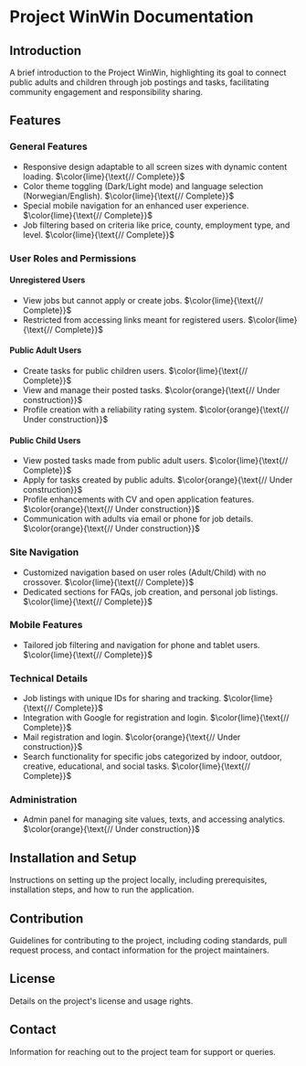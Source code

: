 # Project WinWin Documentation

## Introduction
A brief introduction to the Project WinWin, highlighting its goal to connect public adults and children through job postings and tasks, facilitating community engagement and responsibility sharing.

## Features

### General Features
- Responsive design adaptable to all screen sizes with dynamic content loading.  $\color{lime}{\text{// Complete}}$
- Color theme toggling (Dark/Light mode) and language selection (Norwegian/English).  $\color{lime}{\text{// Complete}}$
- Special mobile navigation for an enhanced user experience.  $\color{lime}{\text{// Complete}}$
- Job filtering based on criteria like price, county, employment type, and level.  $\color{lime}{\text{// Complete}}$

### User Roles and Permissions

#### Unregistered Users
- View jobs but cannot apply or create jobs.  $\color{lime}{\text{// Complete}}$
- Restricted from accessing links meant for registered users.  $\color{lime}{\text{// Complete}}$

#### Public Adult Users
- Create tasks for public children users.  $\color{lime}{\text{// Complete}}$
- View and manage their posted tasks. $\color{orange}{\text{// Under construction}}$
- Profile creation with a reliability rating system. $\color{orange}{\text{// Under construction}}$

#### Public Child Users
- View posted tasks made from public adult users. $\color{lime}{\text{// Complete}}$
- Apply for tasks created by public adults. $\color{orange}{\text{// Under construction}}$
- Profile enhancements with CV and open application features. $\color{orange}{\text{// Under construction}}$
- Communication with adults via email or phone for job details. $\color{orange}{\text{// Under construction}}$

### Site Navigation
- Customized navigation based on user roles (Adult/Child) with no crossover.  $\color{lime}{\text{// Complete}}$
- Dedicated sections for FAQs, job creation, and personal job listings.  $\color{lime}{\text{// Complete}}$

### Mobile Features
- Tailored job filtering and navigation for phone and tablet users.  $\color{lime}{\text{// Complete}}$

### Technical Details
- Job listings with unique IDs for sharing and tracking.  $\color{lime}{\text{// Complete}}$
- Integration with Google for registration and login.  $\color{lime}{\text{// Complete}}$
- Mail registration and login. $\color{orange}{\text{// Under construction}}$
- Search functionality for specific jobs categorized by indoor, outdoor, creative, educational, and social tasks. $\color{lime}{\text{// Complete}}$

### Administration
- Admin panel for managing site values, texts, and accessing analytics. $\color{orange}{\text{// Under construction}}$

## Installation and Setup
Instructions on setting up the project locally, including prerequisites, installation steps, and how to run the application.

## Contribution
Guidelines for contributing to the project, including coding standards, pull request process, and contact information for the project maintainers.

## License
Details on the project's license and usage rights.

## Contact
Information for reaching out to the project team for support or queries.


